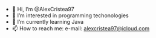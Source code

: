 - 👋 Hi, I’m @AlexCristea97
- 👀 I’m interested in programming techonologies
- 🌱 I’m currently learning Java
- 📫 How to reach me: e-mail: alexcristea97@icloud.com
<!---
AlexCristea97/AlexCristea97 is a ✨ special ✨ repository because its `README.md` (this file) appears on your GitHub profile.
You can click the Preview link to take a look at your changes.
--->
